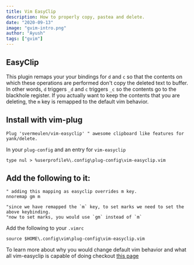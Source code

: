 ```yaml
---
title: Vim EasyClip
description: How to properly copy, pastea and delete. 
date: "2020-09-13"
image: "gvim-intro.png"
author: "Ayush"
tags: ["gvim"]
---
```


## EasyClip

This plugin remaps your your bindings for `d` and `c` so that the contents on which these operations are performed don't copy the deleted text to buffer. In other words, `d` triggers `_d` and `c` triggers `_c` so the contents go to the blackhole register. 
If you actually want to keep the contents that you are deleting, the `m` key is remapped to the default vim behavior.

## Install with vim-plug

```
Plug 'svermeulen/vim-easyclip' " awesome clipboard like features for yank/delete.
```

In your `plug-config` and an entry for `vim-easyclip`

```
type nul > %userprofile%\.config\plug-config\vim-easyclip.vim
```

## Add the following to it:

```
" adding this mapping as easyclip overrides m key.
nnoremap gm m

"since we have remapped the `m` key, to set marks we need to set the above keybinding.
"now to set marks, you would use `gm` instead of `m`
```

Add the following to your `.vimrc`

```
source $HOME\.config\vim\plug-config\vim-easyclip.vim
```

To learn more about why you would change default vim behavior and what all vim-easyclip is capable of doing checkout [this page](https://github.com/svermeulen/vim-easyclip)
